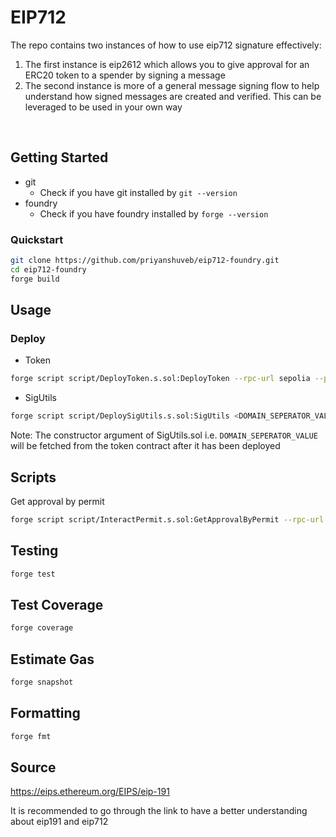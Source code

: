 # EIP712

The repo contains two instances of how to use eip712 signature effectively:
1. The first instance is eip2612 which allows you to give approval for an ERC20 token to a spender by signing a message
2. The second instance is more of a general message signing flow to help understand how signed messages are created and verified. This can be leveraged to be used in your own way

<br>

## Getting Started
- git
  - Check if you have git installed by ```git --version```
- foundry
  - Check if you have foundry installed by ```forge --version```

### Quickstart
```bash
git clone https://github.com/priyanshuveb/eip712-foundry.git
cd eip712-foundry
forge build
```
## Usage

### Deploy
- Token
 ```bash
forge script script/DeployToken.s.sol:DeployToken --rpc-url sepolia --private-key ${PRIVATE_KEY_SEPOLIA} --verify --etherscan-api-key sepolia --broadcast -vvvv
 ```
 - SigUtils
  ```bash
forge script script/DeploySigUtils.s.sol:SigUtils <DOMAIN_SEPERATOR_VALUE> --rpc-url sepolia --private-key ${PRIVATE_KEY_SEPOLIA} --verify --sig 'run(bytes32)' --etherscan-api-key sepolia --broadcast -vvvv  
```
Note: The constructor argument of SigUtils.sol i.e. ```DOMAIN_SEPERATOR_VALUE``` will be fetched from the token contract after it has been deployed
## Scripts
Get approval by permit
```bash
forge script script/InteractPermit.s.sol:GetApprovalByPermit --rpc-url sepolia --private-key ${PRIVATE_KEY_SEPOLIA} --broadcast -vvvv
```
## Testing
```bash
forge test
```
## Test Coverage
```bash
forge coverage
```

## Estimate Gas
```bash
forge snapshot
```

## Formatting
```bash
forge fmt
```

## Source
  https://eips.ethereum.org/EIPS/eip-191

  It is recommended to go through the link to have a better understanding about eip191 and eip712